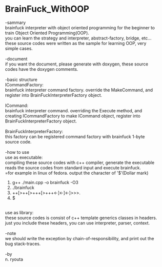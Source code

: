 # BrainFuck_WithOOP
-sammary<br>
brainfuck interpreter with object oriented programming for the beginner to train Object Oriented Programming(OOP).<br>
you can learn the strategy and interpreter, abstract-factory, bridge, etc...<br>
these source codes were written as the sample for learning OOP, very simple cases.<br>
<br>
-document<br>
if you want the document, please generate with doxygen, these source codes have the doxygen comments.<br>
<br>
-basic structure<br>
ICommandFactory<T>:<br>
brainfuck interpreter command factory. override the MakeCommand, and register into BrainFuckInterpreterFactory object.<br>
<br>
ICommand<T>:<br>
brainfuck interpreter command. overriding the Execute method, and creating ICommandFactory<T> to make ICommand<T> object, register into BrainFuckInterpreterFactory object.<br>
<br>
BrainFuckInterpreterFactory<T>:<br>
this factory can be registered command factory with brainfuck 1-byte source code.<br>
<br>
-how to use<br>
use as executable:<br>
compiling these source codes with c++ compiler, generate the executable reads the source codes from standard input and execute brainfuck.<br>
=for example in linux of fedora. output the character of '$'(Dollar mark)<br>
1. g++ ./main.cpp -o brainfuck -O3<br>
2. ./brainfuck<br>
3. ++[>++[>+++[>+++<-]<-]<-]>>>.<br>
4. $<br>
<br>
use as library:<br>
these source codes is consist of c++ template generics classes in headers. just you include these headers, you can use interpreter, parser, context.<br>
<br>
-note<br>
we should write the exception by chain-of-responsibility, and print out the bug stack-traces.<br>
<br>
-by<br>
n. ryouta
